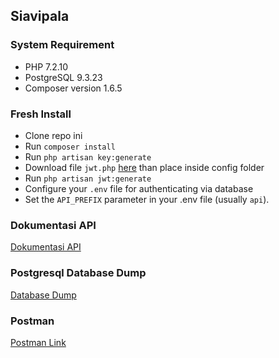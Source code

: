## Siavipala

### System Requirement

- PHP 7.2.10
- PostgreSQL 9.3.23
- Composer version 1.6.5

### Fresh Install

- Clone repo ini
- Run `composer install`
- Run `php artisan key:generate`
- Download file `jwt.php` [here](https://github.com/ahmadarif/lumen-jwt/blob/master/config/jwt.php) than place inside config folder
- Run `php artisan jwt:generate`
- Configure your `.env` file for authenticating via database
- Set the `API_PREFIX` parameter in your .env file (usually `api`).

### Dokumentasi API

[Dokumentasi API](https://github.com/mramdanf/siavipala/blob/master/DOC_API.md)

### Postgresql Database Dump

[Database Dump](https://github.com/mramdanf/siavipala/blob/master/siavipala_db.sql)

### Postman

[Postman Link](https://www.getpostman.com/collections/4cab88b6a67bbe3818ad)
